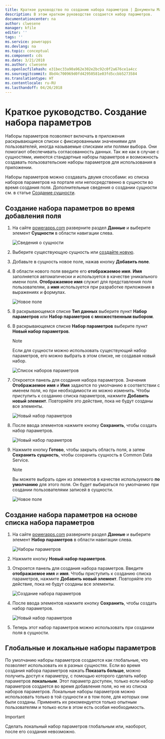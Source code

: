 ```yaml
---
title: Краткое руководство по созданию набора параметров | Документы Майкрософт
description: В этом кратком руководстве создается набор параметров.
documentationcenter: na
author: clwesene
manager: kfile
editor: ''
tags: ''
ms.service: powerapps
ms.devlang: na
ms.topic: conceptual
ms.component: cds
ms.date: 3/21/2018
ms.author: clwesene
ms.openlocfilehash: e31bec33a90a962e302e2bc92c0f2a676ce1a4cc
ms.sourcegitcommit: 8bd4c700969d0fd42950581e03fd5ccbb5273584
ms.translationtype: HT
ms.contentlocale: ru-RU
ms.lasthandoff: 04/26/2018
---
```

# <a name="quickstart-create-an-option-set"></a>Краткое руководство. Создание набора параметров

Наборы параметров позволяют включать в приложения раскрывающиеся списки с фиксированными значениями для пользователей, иногда называемые списками или полями выбора. Они помогают обеспечивать согласованность данных. Так же как в случае с сущностями, имеются стандартные наборы параметров и возможность создавать пользовательские наборы параметров для использования в приложении.

Наборы параметров можно создавать двумя способами: из списка наборов параметров на портале или непосредственно в сущности во время создания поля. Дополнительные сведения о создании сущности см. в статье [Создание сущности](data-platform-create-entity.md).

## <a name="creating-an-option-set-while-adding-a-field"></a>Создание набора параметров во время добавления поля

1. На сайте [powerapps.com](https://web.powerapps.com) разверните раздел **Данные** и выберите элемент **Сущности** в области навигации слева.

    ![Сведения о сущности](./media/data-platform-cds-create-entity/entitylist.png "Список сущностей")

2. Выберите существующую сущность или [создайте новую](data-platform-create-entity.md).

3. Добавьте в сущность новое поле, нажав кнопку **Добавить поле**.

4. В области нового поля введите его **отображаемое имя**. **Имя** заполняется автоматически и используется в качестве уникального имени поля. **Отображаемое имя** служит для представления поля пользователям, а **имя** используется при разработке приложения в выражениях и формулах.

    ![Новое поле](./media/data-platform-cds-create-entity/newfieldpanel.png "Область нового поля")

5. В раскрывающемся списке **Тип данных** выберите пункт **Набор параметров** или **Набор параметров с множественным выбором**.

6. В раскрывающемся списке **Набор параметров** выберите пункт **Новый набор параметров**.

    > [!NOTE]
    > Если для сущности можно использовать существующий набор параметров, его можно выбрать в этом списке, не создавая новый набор.

    ![Список наборов параметров](./media/data-platform-cds-newoptionset/fieldpanel-1.png "Список наборов параметров")

7. Откроется панель для создания набора параметров. Значения **Отображаемое имя** и **Имя** задаются по умолчанию в соответствии с именем поля, но при необходимости их можно изменить. Чтобы приступить к созданию списка параметров, нажмите **Добавить новый элемент**. Повторяйте это действие, пока не будут созданы все элементы.

    ![Новый набор параметров](./media/data-platform-cds-newoptionset/field-optionsetpanel.png "Новый набор параметров")

8. После ввода элементов нажмите кнопку **Сохранить**, чтобы создать набор параметров.

    ![Новый набор параметров](./media/data-platform-cds-newoptionset/field-optionsetpanel-values.png "Новый набор параметров")

9. Нажмите кнопку **Готово**, чтобы закрыть область поля, а затем **Сохранить сущность**, чтобы сохранить сущность в Common Data Service.

    > [!NOTE]
    > Вы можете выбрать один из элементов в качестве используемого **по умолчанию** для этого поля. Он будет выбираться по умолчанию при создании пользователями записей в сущности.

    ![Новое поле](./media/data-platform-cds-newoptionset/fieldpanel-2.png "Область нового поля")

## <a name="creating-an-option-set-from-the-option-set-list"></a>Создание набора параметров на основе списка набора параметров

1. На сайте [powerapps.com](https://web.powerapps.com) разверните раздел **Данные** и выберите элемент **Набор параметров** в области навигации слева.

    ![Наборы параметров](./media/data-platform-cds-newoptionset/optionsetlist.png "Список наборов параметров")

2. Нажмите кнопку **Новый набор параметров**.

3. Откроется панель для создания набора параметров. Введите **отображаемое имя** и **имя**. Чтобы приступить к созданию списка параметров, нажмите **Добавить новый элемент**. Повторяйте это действие, пока не будут созданы все элементы.

    ![Создание набора параметров](./media/data-platform-cds-newoptionset/optionset-create.png "Создание набора параметров")

4. После ввода элементов нажмите кнопку **Сохранить**, чтобы создать набор параметров.

    ![Новый набор параметров](./media/data-platform-cds-newoptionset/optionset-create-values.png "Новый набор параметров")

5. Теперь этот набор параметров можно использовать при создании поля в сущности.

## <a name="global-and-local-option-sets"></a>Глобальные и локальные наборы параметров

По умолчанию наборы параметров создаются как глобальные, что позволяет использовать их в разных сущностях. Если во время создания набора параметров нажать **Показать больше**, можно получить доступ к параметру, с помощью которого сделать набор параметров **локальным**. Этот параметр доступен, только если набор параметров создается во время добавления поля, но не из списка наборов параметров. Локальные наборы параметров можно использовать только в той сущности и в том поле, для которых они были созданы. Применять их рекомендуется только опытным пользователям и только если в этом есть особая необходимость.

> [!IMPORTANT]
> Сделать локальный набор параметров глобальным или, наоборот, после его создания невозможно.